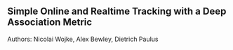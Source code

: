 ## Simple Online and Realtime Tracking with a Deep Association Metric

Authors: Nicolai Wojke, Alex Bewley, Dietrich Paulus
